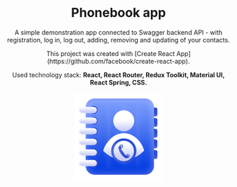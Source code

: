 <div style="margin-top:0; padding-top:0" align="center">
<h1 style="margin-top:0">Phonebook app</h1>
<p>A simple demonstration app connected to Swagger backend API - with registration,
log in, log out, adding, removing and updating of your contacts.</p>
<p>This project was created with
[Create React App](https://github.com/facebook/create-react-app).</p>

<p>Used technology stack: <b>React, React Router, Redux Toolkit, Material UI, React Spring, CSS.</b></p>

<img src="./src/img/phonebook_home_bg.png" width="200"/>
</div>
